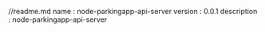 //readme.md
name : node-parkingapp-api-server
version : 0.0.1
description : node-parkingapp-api-server